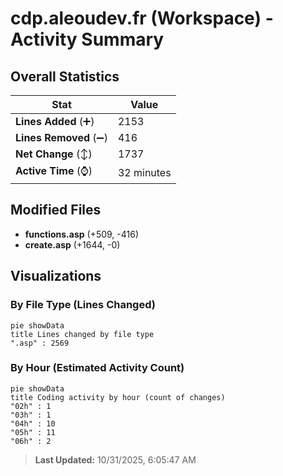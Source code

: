 # cdp.aleoudev.fr (Workspace) - Activity Summary 

## Overall Statistics

| Stat                   | Value                                                             |
| ---------------------- | ----------------------------------------------------------------- |
| **Lines Added** (➕)   | 2153                                          |
| **Lines Removed** (➖) | 416                                        |
| **Net Change** (↕)    | 1737                |
| **Active Time** (⌚)   | 32 minutes |


## Modified Files
- **functions.asp** (+509, -416)
- **create.asp** (+1644, -0)

## Visualizations

### By File Type (Lines Changed)

```mermaid
pie showData
title Lines changed by file type
".asp" : 2569
```

### By Hour (Estimated Activity Count)

```mermaid
pie showData
title Coding activity by hour (count of changes)
"02h" : 1
"03h" : 1
"04h" : 10
"05h" : 11
"06h" : 2
```


> **Last Updated:** 10/31/2025, 6:05:47 AM